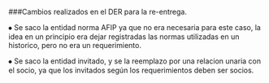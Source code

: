 ###Cambios realizados en el DER para la re-entrega.

⦁	Se saco la entidad norma AFIP ya que no era necesaria para este caso, la idea en un principio era dejar registradas las normas utilizadas en un historico, pero no era un requerimiento.

⦁	Se saco la entidad invitado, y se la reemplazo por una relacion unaria con el socio, ya que los invitados según los requerimientos deben ser socios.
